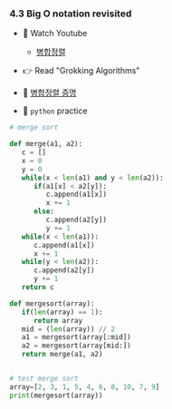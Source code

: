 ### 4.3 Big O notation revisited


- 🍒 Watch Youtube
    - [병합정렬](https://www.youtube.com/watch?v=DWZXj8WaHgA)
    


- 👉 Read "Grokking Algorithms"


- 🍑 [병합정렬 증명](https://ko.wikipedia.org/wiki/%ED%95%A9%EB%B3%91_%EC%A0%95%EB%A0%AC)


- 🐍 `python` practice

```python
# merge sort

def merge(a1, a2):
   c = []
   x = 0
   y = 0
   while(x < len(a1) and y < len(a2)):
      if(a1[x] < a2[y]):
         c.append(a1[x])
         x += 1
      else:
         c.append(a2[y])
         y += 1
   while(x < len(a1)):
      c.append(a1[x])
      x += 1
   while(y < len(a2)):
      c.append(a2[y])
      y += 1
   return c

def mergesort(array):
   if(len(array) == 1):
      return array
   mid = (len(array)) // 2
   a1 = mergesort(array[:mid])
   a2 = mergesort(array[mid:])
   return merge(a1, a2)


# test merge sort
array=[2, 3, 1, 5, 4, 6, 8, 10, 7, 9]
print(mergesort(array))
```
